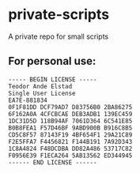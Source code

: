 private-scripts
===============

A private repo for small scripts

## For personal use:

    ----- BEGIN LICENSE -----
    Teodor Ande Elstad
    Single User License
    EA7E-881834
    0F1F81DD DCF79AD7 D83756B0 2BA86275
    6F162A0A 4CFCBCAE DEB3ADB1 139EC459
    1DC31D5D 118B94AF 7061D364 6C541E85
    B0B8FEA1 F57D46BF 9ABD900B B916C8B5
    CD5C8F57 87143F19 4BF654F1 29A21C89
    F2E5FFA7 F4456821 F144B191 7A92D343
    1C8A4824 F48DCDBA DD82A486 53717C82
    F0956E39 F1ECA264 5AB13562 ED344945
    ------ END LICENSE ------
